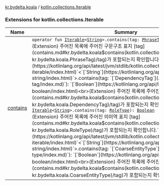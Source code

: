 [kr.bydelta.koala](../index.md) / [kotlin.collections.Iterable](./index.md)

### Extensions for kotlin.collections.Iterable

| Name | Summary |
|---|---|
| [contains](contains.md) | `operator fun `[`Iterable`](https://kotlinlang.org/api/latest/jvm/stdlib/kotlin.collections/-iterable/index.html)`<`[`String`](https://kotlinlang.org/api/latest/jvm/stdlib/kotlin/-string/index.html)`>.contains(tag: `[`PhraseTag`](../-phrase-tag/index.md)`): `[`Boolean`](https://kotlinlang.org/api/latest/jvm/stdlib/kotlin/-boolean/index.html)<br>(Extension) 주어진 목록에 주어진 구문구조 표지 [tag](contains.md#kr.bydelta.koala$contains(kotlin.collections.Iterable((kotlin.String)), kr.bydelta.koala.PhraseTag)/tag)가 포함되는지 확인합니다.`operator fun `[`Iterable`](https://kotlinlang.org/api/latest/jvm/stdlib/kotlin.collections/-iterable/index.html)`<`[`String`](https://kotlinlang.org/api/latest/jvm/stdlib/kotlin/-string/index.html)`>.contains(tag: `[`DependencyTag`](../-dependency-tag/index.md)`): `[`Boolean`](https://kotlinlang.org/api/latest/jvm/stdlib/kotlin/-boolean/index.html)<br>(Extension) 주어진 목록에 주어진 의존구문 표지 [tag](contains.md#kr.bydelta.koala$contains(kotlin.collections.Iterable((kotlin.String)), kr.bydelta.koala.DependencyTag)/tag)가 포함되는지 확인.`operator fun `[`Iterable`](https://kotlinlang.org/api/latest/jvm/stdlib/kotlin.collections/-iterable/index.html)`<`[`String`](https://kotlinlang.org/api/latest/jvm/stdlib/kotlin/-string/index.html)`>.contains(tag: `[`RoleType`](../-role-type/index.md)`): `[`Boolean`](https://kotlinlang.org/api/latest/jvm/stdlib/kotlin/-boolean/index.html)<br>(Extension) 주어진 목록에 주어진 의미역 표지 [tag](contains.md#kr.bydelta.koala$contains(kotlin.collections.Iterable((kotlin.String)), kr.bydelta.koala.RoleType)/tag)가 포함되는지 확인합니다.`operator fun `[`Iterable`](https://kotlinlang.org/api/latest/jvm/stdlib/kotlin.collections/-iterable/index.html)`<`[`String`](https://kotlinlang.org/api/latest/jvm/stdlib/kotlin/-string/index.html)`>.contains(tag: `[`CoarseEntityType`](../-coarse-entity-type/index.md)`): `[`Boolean`](https://kotlinlang.org/api/latest/jvm/stdlib/kotlin/-boolean/index.html)<br>(Extension) 주어진 목록에 주어진 개체명 유형 [tag](contains.md#kr.bydelta.koala$contains(kotlin.collections.Iterable((kotlin.String)), kr.bydelta.koala.CoarseEntityType)/tag)가 포함되는지 확인합니다. |
